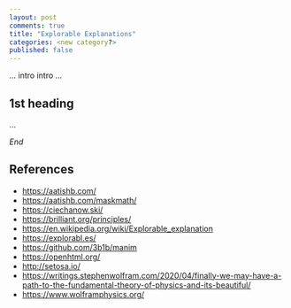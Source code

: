```yaml
---
layout: post
comments: true
title: "Explorable Explanations"
categories: <new category?>
published: false
---
```


... intro intro ...

## 1st heading

...

*End*

## References

* https://aatishb.com/
* https://aatishb.com/maskmath/
* https://ciechanow.ski/
* https://brilliant.org/principles/
* https://en.wikipedia.org/wiki/Explorable_explanation
* https://explorabl.es/
* https://github.com/3b1b/manim
* https://openhtml.org/
* http://setosa.io/
* https://writings.stephenwolfram.com/2020/04/finally-we-may-have-a-path-to-the-fundamental-theory-of-physics-and-its-beautiful/
* https://www.wolframphysics.org/
